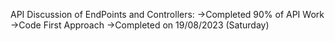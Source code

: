 API Discussion of EndPoints and Controllers:
->Completed 90% of API Work
->Code First Approach
->Completed on 19/08/2023 (Saturday)
